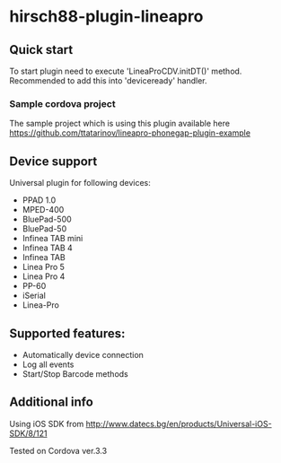 hirsch88-plugin-lineapro
========================

## Quick start
To start plugin need to execute 'LineaProCDV.initDT()' method.
Recommended to add this into 'deviceready' handler.

### Sample cordova project
The sample project which is using this plugin available here https://github.com/ttatarinov/lineapro-phonegap-plugin-example

## Device support
Universal plugin for following devices:

* PPAD 1.0
* MPED-400
* BluePad-500
* BluePad-50
* Infinea TAB mini
* Infinea TAB 4
* Infinea TAB
* Linea Pro 5
* Linea Pro 4
* PP-60
* iSerial
* Linea-Pro

## Supported features:

* Automatically device connection
* Log all events
* Start/Stop Barcode methods

## Additional info

Using iOS SDK from http://www.datecs.bg/en/products/Universal-iOS-SDK/8/121

Tested on Cordova ver.3.3

